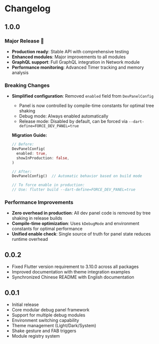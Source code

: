 # Changelog

## 1.0.0

### Major Release 🎉
* **Production ready**: Stable API with comprehensive testing
* **Enhanced modules**: Major improvements to all modules
* **GraphQL support**: Full GraphQL integration in Network module
* **Performance monitoring**: Advanced Timer tracking and memory analysis

### Breaking Changes
* **Simplified configuration**: Removed `enabled` field from `DevPanelConfig`
  - Panel is now controlled by compile-time constants for optimal tree shaking
  - Debug mode: Always enabled automatically
  - Release mode: Disabled by default, can be forced via `--dart-define=FORCE_DEV_PANEL=true`
  
  **Migration Guide:**
  ```dart
  // Before:
  DevPanelConfig(
    enabled: true,
    showInProduction: false,
  )
  
  // After:
  DevPanelConfig()  // Automatic behavior based on build mode
  
  // To force enable in production:
  // Use: flutter build --dart-define=FORCE_DEV_PANEL=true
  ```

### Performance Improvements
* **Zero overhead in production**: All dev panel code is removed by tree shaking in release builds
* **Compile-time optimization**: Uses `kDebugMode` and environment constants for optimal performance
* **Unified enable check**: Single source of truth for panel state reduces runtime overhead

## 0.0.2

* Fixed Flutter version requirement to 3.10.0 across all packages
* Improved documentation with theme integration examples  
* Synchronized Chinese README with English documentation

## 0.0.1

* Initial release
* Core modular debug panel framework
* Support for multiple debug modules
* Environment switching capability
* Theme management (Light/Dark/System)
* Shake gesture and FAB triggers
* Module registry system